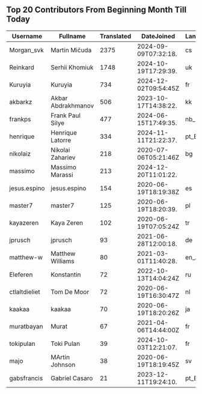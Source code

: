## Top 20 Contributors From Beginning Month Till Today ##
|Username|Fullname|Translated|DateJoined|Language|
|--------|--------|----------|----------|-------|
|Morgan_svk|Martin Mičuda|2375|2024-09-09T07:32:18.|cs|
|Reinkard|Serhii Khomiuk|1748|2024-10-19T17:29:39.|uk|
|Kuruyia|Kuruyia|734|2024-12-02T09:54:45Z|fr|
|akbarkz|Akbar Abdrakhmanov|506|2023-10-17T14:38:22.|kk|
|frankps|Frank Paul Silye|477|2024-06-15T17:49:35.|nb_NO|
|henrique|Henrique Latorre|334|2024-11-11T21:22:37.|pt_BR|
|nikolaiz|Nikolai Zahariev|218|2020-07-06T05:21:46Z|bg|
|massimo|Massimo Marassi|213|2024-12-20T11:01:22.||
|jesus.espino|jesus.espino|154|2020-06-19T18:19:38Z|es|
|master7|master7|125|2020-06-19T18:20:39.|pl|
|kayazeren|Kaya Zeren|102|2020-06-19T07:05:24Z|tr|
|jprusch|jprusch|93|2021-06-28T12:00:18.|de|
|matthew-w|Matthew Williams|80|2021-03-01T11:40:28.|en_AU|
|Eleferen|Konstantin|72|2022-10-13T14:04:24Z|ru|
|ctlaltdieliet|Tom De Moor|72|2020-06-19T16:30:47Z|nl|
|kaakaa|kaakaa|70|2020-06-19T18:20:26Z|ja|
|muratbayan|Murat|67|2021-04-06T14:44:00Z|fr|
|tokipulan|Toki Pulan|39|2024-10-03T12:21:07.|fr|
|majo|MArtin Johnson|38|2020-06-19T18:19:45Z|sv|
|gabsfrancis|Gabriel Casaro|21|2023-12-11T19:24:10.|pt_BR|

